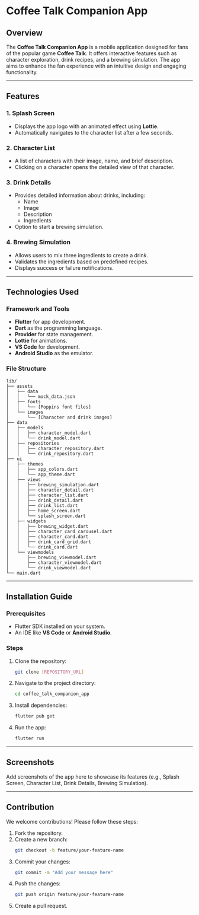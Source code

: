 # Coffee Talk Companion App

## Overview
The **Coffee Talk Companion App** is a mobile application designed for fans of the popular game **Coffee Talk**. It offers interactive features such as character exploration, drink recipes, and a brewing simulation. The app aims to enhance the fan experience with an intuitive design and engaging functionality.

---

## Features

### 1. Splash Screen
- Displays the app logo with an animated effect using **Lottie**.
- Automatically navigates to the character list after a few seconds.

### 2. Character List
- A list of characters with their image, name, and brief description.
- Clicking on a character opens the detailed view of that character.

### 3. Drink Details
- Provides detailed information about drinks, including:
  - Name
  - Image
  - Description
  - Ingredients
- Option to start a brewing simulation.

### 4. Brewing Simulation
- Allows users to mix three ingredients to create a drink.
- Validates the ingredients based on predefined recipes.
- Displays success or failure notifications.

---

## Technologies Used

### Framework and Tools
- **Flutter** for app development.
- **Dart** as the programming language.
- **Provider** for state management.
- **Lottie** for animations.
- **VS Code** for development.
- **Android Studio** as the emulator.

### File Structure
```
lib/
├── assets
│   ├── data
│   │   └── mock_data.json
│   ├── fonts
│   │   └── [Poppins font files]
│   └── images
│       └── [Character and drink images]
├── data
│   ├── models
│   │   ├── character_model.dart
│   │   └── drink_model.dart
│   ├── repositories
│   │   ├── character_repository.dart
│   │   └── drink_repository.dart
├── ui
│   ├── themes
│   │   ├── app_colors.dart
│   │   └── app_theme.dart
│   ├── views
│   │   ├── brewing_simulation.dart
│   │   ├── character_detail.dart
│   │   ├── character_list.dart
│   │   ├── drink_detail.dart
│   │   ├── drink_list.dart
│   │   ├── home_screen.dart
│   │   └── splash_screen.dart
│   ├── widgets
│   │   ├── brewing_widget.dart
│   │   ├── character_card_carousel.dart
│   │   ├── character_card.dart
│   │   ├── drink_card_grid.dart
│   │   └── drink_card.dart
│   └── viewmodels
│       ├── brewing_viewmodel.dart
│       ├── character_viewmodel.dart
│       └── drink_viewmodel.dart
└── main.dart
```

---

## Installation Guide

### Prerequisites
- Flutter SDK installed on your system.
- An IDE like **VS Code** or **Android Studio**.

### Steps
1. Clone the repository:
   ```bash
   git clone [REPOSITORY_URL]
   ```
2. Navigate to the project directory:
   ```bash
   cd coffee_talk_companion_app
   ```
3. Install dependencies:
   ```bash
   flutter pub get
   ```
4. Run the app:
   ```bash
   flutter run
   ```

---

## Screenshots
Add screenshots of the app here to showcase its features (e.g., Splash Screen, Character List, Drink Details, Brewing Simulation).

---

## Contribution
We welcome contributions! Please follow these steps:
1. Fork the repository.
2. Create a new branch:
   ```bash
   git checkout -b feature/your-feature-name
   ```
3. Commit your changes:
   ```bash
   git commit -m "Add your message here"
   ```
4. Push the changes:
   ```bash
   git push origin feature/your-feature-name
   ```
5. Create a pull request.



